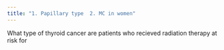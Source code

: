 ```yaml
---
title: "1. Papillary type  2. MC in women"
---
```

What type of thyroid cancer are patients who recieved radiation therapy at risk for

